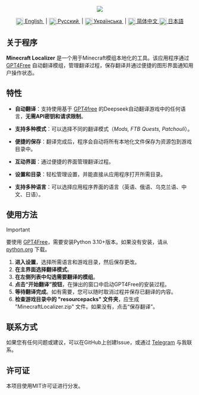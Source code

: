 <p align="center">
  <img src="https://github.com/user-attachments/assets/70cb660d-a150-4290-9885-98c08bd1bd1b">
</p>

<div align="center">
  <a href="README.md">
    <img align="center" src="https://github.com/user-attachments/assets/67f5ef5e-09f2-47a4-a3a4-2fd527d6bd02" width="20">
    English
  </a> &nbsp;|
  <a href="README.ru.md">
    <img align="center" src="https://github.com/user-attachments/assets/bdf8afb3-d027-4a28-8f0c-3ee25fcedd56" width="20">
    Русский
  </a> &nbsp;|
  <a href="README.uk.md">
    <img align="center" src="https://github.com/user-attachments/assets/6734f63d-1d28-46ce-9732-790055d5a54a" width="20">
    Українська
  </a> &nbsp;| 
  <a href="README.zh.md">
    <img align="center" src="https://github.com/user-attachments/assets/86d69702-c489-44c1-902a-520b43a92853" width="20">
    简体中文
  </a>
  <a href="README.jp.md">
    <img align="center" src="https://github.com/user-attachments/assets/314ff7c7-4b34-4797-b088-db49ce38a991" width="20">
    日本語
  </a>
</div>

## 关于程序
**Minecraft Localizer** 是一个用于Minecraft模组本地化的工具。该应用程序通过 [GPT4Free](https://github.com/xtekky/gpt4free/) 自动翻译模组，管理翻译过程，保存翻译并通过便捷的图形界面通知用户操作状态。

## 特性
- **自动翻译**：支持使用基于 [GPT4free](https://github.com/xtekky/gpt4free/) 的Deepseek自动翻译游戏中的任何语言，**无需API密钥和请求限制**。

- **支持多种模式**：可以选择不同的翻译模式（*Mods, FTB Quests, Patchouli*）。

- **便捷的保存**：翻译完成后，程序会自动将所有本地化文件保存为资源包到游戏目录中。

- **互动界面**：通过便捷的界面管理翻译过程。

- **设置和目录**：轻松管理设置，并能直接从应用程序打开所需目录。

- **支持多种语言**：可以选择应用程序界面的语言（英语、俄语、乌克兰语、中文、日语）。

## 使用方法
> [!IMPORTANT]
> 要使用 [GPT4Free](https://github.com/xtekky/gpt4free/)，需要安装Python 3.10+版本。如果没有安装，请从 [python.org](https://www.python.org/downloads/) 下载。

1. **进入设置**，选择所需语言和游戏目录，然后保存更改。
2. **在主界面选择翻译模式**。
3. **在左侧列表中勾选需要翻译的模组**。
4. **点击“开始翻译”按钮**，在弹出的窗口中启动GPT4Free的安装过程。
5. **等待翻译完成**。如有需要，您可以随时取消过程并保存已翻译的内容。
6. **检查游戏目录中的 "resourcepacks" 文件夹**，应生成 "MinecraftLocalizer.zip" 文件。如果没有，点击“保存翻译”。

## 联系方式
如果您有任何问题或建议，可以在GitHub上创建Issue，或通过 [Telegram](https://t.me/AlexBetekhtin) 与我联系。

## 许可证
本项目使用MIT许可证进行分发。
